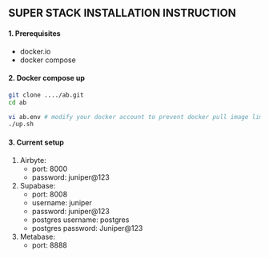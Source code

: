 ## SUPER STACK INSTALLATION INSTRUCTION



#### 1. Prerequisites

- docker.io
- docker compose



#### 2. Docker compose up

```bash
git clone ..../ab.git
cd ab

vi ab.env # modify your docker account to prevent docker pull image limitation for airbyte
./up.sh

```



#### 3. Current setup

1. Airbyte:
   - port: 8000
   - password: juniper@123
2. Supabase:
   - port: 8008
   - username: juniper
   - password: juniper@123
   - postgres username: postgres
   - postgres password: Juniper@123
3. Metabase:
   - port: 8888
